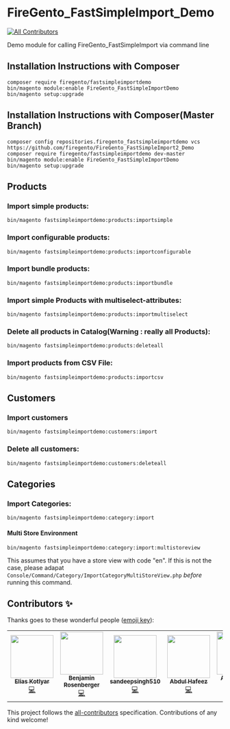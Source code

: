 # FireGento_FastSimpleImport_Demo
<!-- ALL-CONTRIBUTORS-BADGE:START - Do not remove or modify this section -->
[![All Contributors](https://img.shields.io/badge/all_contributors-6-orange.svg?style=flat-square)](#contributors-)
<!-- ALL-CONTRIBUTORS-BADGE:END -->
Demo module for calling FireGento_FastSimpleImport via command line



Installation Instructions with Composer
---------------------------------------------

    composer require firegento/fastsimpleimportdemo
    bin/magento module:enable FireGento_FastSimpleImportDemo
    bin/magento setup:upgrade
    
    


Installation Instructions with Composer(Master Branch)
---------------------------------------------

    composer config repositories.firegento_fastsimpleimportdemo vcs https://github.com/firegento/FireGento_FastSimpleImport2_Demo
    composer require firegento/fastsimpleimportdemo dev-master
    bin/magento module:enable FireGento_FastSimpleImportDemo
    bin/magento setup:upgrade




## Products

### Import simple products:
`bin/magento fastsimpleimportdemo:products:importsimple`

### Import configurable products:
`bin/magento fastsimpleimportdemo:products:importconfigurable`

### Import bundle products:
`bin/magento fastsimpleimportdemo:products:importbundle`

### Import simple Products with multiselect-attributes:
`bin/magento fastsimpleimportdemo:products:importmultiselect`

### Delete all products in Catalog(Warning : really all Products):
`bin/magento fastsimpleimportdemo:products:deleteall`

### Import products from CSV File:
`bin/magento fastsimpleimportdemo:products:importcsv`

## Customers

### Import customers
`bin/magento fastsimpleimportdemo:customers:import`

### Delete all customers:
`bin/magento fastsimpleimportdemo:customers:deleteall`

## Categories

### Import Categories:
`bin/magento fastsimpleimportdemo:category:import`

#### Multi Store Environment

`bin/magento fastsimpleimportdemo:category:import:multistoreview`

This assumes that you have a store view with code "en". If this is not the case, please adapat
`Console/Command/Category/ImportCategoryMultiStoreView.php` *before* running this command.




## Contributors ✨

Thanks goes to these wonderful people ([emoji key](https://allcontributors.org/docs/en/emoji-key)):

<!-- ALL-CONTRIBUTORS-LIST:START - Do not remove or modify this section -->
<!-- prettier-ignore-start -->
<!-- markdownlint-disable -->
<table>
  <tr>
    <td align="center"><a href="https://github.com/EliasKotlyar"><img src="https://avatars0.githubusercontent.com/u/9529505?v=4" width="100px;" alt=""/><br /><sub><b>Elias Kotlyar</b></sub></a><br /><a href="https://github.com/firegento/FireGento_FastSimpleImport2_Demo/commits?author=EliasKotlyar" title="Code">💻</a></td>
    <td align="center"><a href="https://github.com/brosenberger"><img src="https://avatars2.githubusercontent.com/u/2969243?v=4" width="100px;" alt=""/><br /><sub><b>Benjamin Rosenberger</b></sub></a><br /><a href="https://github.com/firegento/FireGento_FastSimpleImport2_Demo/commits?author=brosenberger" title="Code">💻</a></td>
    <td align="center"><a href="https://github.com/sandeepsingh510"><img src="https://avatars3.githubusercontent.com/u/43433180?v=4" width="100px;" alt=""/><br /><sub><b>sandeepsingh510</b></sub></a><br /><a href="https://github.com/firegento/FireGento_FastSimpleImport2_Demo/commits?author=sandeepsingh510" title="Code">💻</a></td>
    <td align="center"><a href="https://github.com/hafeez3000"><img src="https://avatars3.githubusercontent.com/u/805214?v=4" width="100px;" alt=""/><br /><sub><b>Abdul Hafeez</b></sub></a><br /><a href="https://github.com/firegento/FireGento_FastSimpleImport2_Demo/commits?author=hafeez3000" title="Code">💻</a></td>
    <td align="center"><a href="http://www.integer-net.de/agentur/andreas-von-studnitz/"><img src="https://avatars1.githubusercontent.com/u/662059?v=4" width="100px;" alt=""/><br /><sub><b>Andreas von Studnitz</b></sub></a><br /><a href="https://github.com/firegento/FireGento_FastSimpleImport2_Demo/commits?author=avstudnitz" title="Code">💻</a></td>
    <td align="center"><a href="http://www.twitter.com/s3lf"><img src="https://avatars0.githubusercontent.com/u/1087128?v=4" width="100px;" alt=""/><br /><sub><b>Alexander Menk</b></sub></a><br /><a href="https://github.com/firegento/FireGento_FastSimpleImport2_Demo/commits?author=amenk" title="Code">💻</a></td>
  </tr>
</table>

<!-- markdownlint-enable -->
<!-- prettier-ignore-end -->
<!-- ALL-CONTRIBUTORS-LIST:END -->

This project follows the [all-contributors](https://github.com/all-contributors/all-contributors) specification. Contributions of any kind welcome!